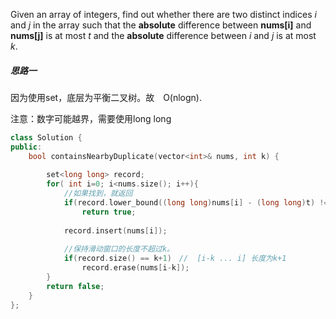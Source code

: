 Given an array of integers, find out whether there are two distinct indices *i* and *j* in the array such that the **absolute** difference between **nums[i]** and **nums[j]** is at most *t* and the **absolute** difference between *i* and *j* is at most *k*.





##### 思路一

因为使用set，底层为平衡二叉树。故　O(nlogn).

注意：数字可能越界，需要使用long long

```c++
class Solution {
public:
    bool containsNearbyDuplicate(vector<int>& nums, int k) {
        
        set<long long> record;
        for( int i=0; i<nums.size(); i++){
            //如果找到，就返回
            if(record.lower_bound((long long)nums[i] - (long long)t) != record.end() &&　*record.lower_bound((long long)nums[i]-(long long)t) <= (long long)nums[i] +(long long)t)
                return true;
          
            record.insert(nums[i]);
            
            //保持滑动窗口的长度不超过k。
            if(record.size() == k+1)　//  [i-k ... i] 长度为k+1
                record.erase(nums[i-k]);
        }
        return false;
    }
};
```

